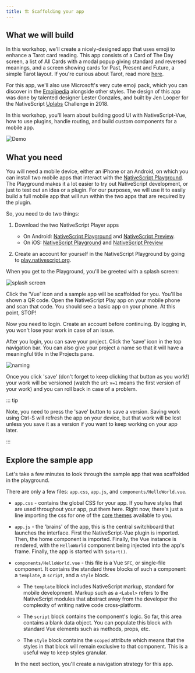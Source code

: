 ```yaml
---
title: 🏗 Scaffolding your app
---
```


## What we will build

In this workshop, we'll create a nicely-designed app that uses emoji to enhance a Tarot card reading. This app consists of a Card of The Day screen, a list of All Cards with a modal popup giving standard and reversed meanings, and a screen showing cards for Past, Present and Future, a simple Tarot layout. If you're curious about Tarot, read more [here](https://en.wikipedia.org/wiki/Tarot).

For this app, we'll also use Microsoft's very cute emoji pack, which you can discover in the [Emojipedia](http://www.emojipedia.com) alongside other styles. The design of this app was done by talented designer Lester Gonzales, and built by Jen Looper for the NativeScript [Uplabs](https://www.uplabs.com/) Challenge in 2018. 

In this workshop, you'll learn about building good UI with NativeScript-Vue, how to use plugins, handle routing, and build custom components for a mobile app.

![Demo](/demo-tarotmoji.gif)

## What you need

You will need a mobile device, either an iPhone or an Android, on which you can install two mobile apps that interact with the [NativeScript Playground](http://play.nativescript.org). The Playground makes it a lot easier to try out NativeScript development, or just to test out an idea or a plugin. For our purposes, we will use it to easily build a full mobile app that will run within the two apps that are required by the plugin.

So, you need to do two things:

1. Download the two NativeScript Player apps

    * On Android: [NativeScript Playground](https://play.google.com/store/apps/details?id=org.nativescript.play) and [NativeScript Preview](https://play.google.com/store/apps/details?id=org.nativescript.preview).
    * On iOS: [NativeScript Playground](https://itunes.apple.com/us/app/nativescript-playground/id1263543946) and [NativeScript Preview](https://itunes.apple.com/us/app/nativescript-preview/id1264484702)

2. Create an account for yourself in the NativeScript Playground by going to [play.nativescript.org](http://play.nativescript.org). 

When you get to the Playground, you'll be greeted with a splash screen:

![splash screen](/splash-screen.png)

Click the 'Vue' icon and a sample app will be scaffolded for you. You'll be shown a QR code. Open the NativeScript Play app on your mobile phone and scan that code. You should see a basic app on your phone. At this point, STOP!

Now you need to login. Create an account before continuing. By logging in, you won't lose your work in case of an issue.

After you login, you can save your project. Click the 'save' icon in the top navigation bar. You can also give your project a name so that it will have a meaningful title in the Projects pane. 

![naming](/project-name.png)

Once you click 'save' (don't forget to keep clicking that button as you work!) your work will be versioned (watch the url: `v=1` means the first version of your work) and you can roll back in case of a problem.

::: tip

Note, you need to press the 'save' button to save a version. Saving work using Ctrl-S will refresh the app on your device, but that work will be lost unless you save it as a version if you want to keep working on your app later.

:::

## Explore the sample app

Let's take a few minutes to look through the sample app that was scaffolded in the playground.

There are only a few files: `app.css`, `app.js`, and `components/HelloWorld.vue`.

* `app.css` - contains the global CSS for your app. If you have styles that are used throughout your app, put them here. Right now, there's just a line importing the css for one of the [core themes](http://docs.nativescript.org/ui/theme) available to you.

* `app.js` - the 'brains' of the app, this is the central switchboard that launches the interface. First the NativeScript-Vue plugin is imported. Then, the home component is imported. Finally, the Vue instance is rendered, with the `HelloWorld` component being injected into the app's frame. Finally, the app is started with `$start()`.

* `components/HelloWorld.vue` - this file is a Vue `SFC`, or single-file component. It contains the standard three blocks of such a component: a `template`, a `script`, and a `style` block. 

    * The `template` block includes NativeScript markup, standard for mobile development. Markup such as a `<Label>` refers to the NativeScript modules that abstract away from the developer the complexity of writing native code cross-platform.

    * The `script` block contains the component's logic. So far, this area contains a blank data object. You can populate this block with standard Vue elements such as methods, props, etc.

    * The `style` block contains the `scoped` attribute which means that the styles in that block will remain exclusive to that component. This is a useful way to keep styles granular.

    In the next section, you'll create a navigation strategy for this app.  